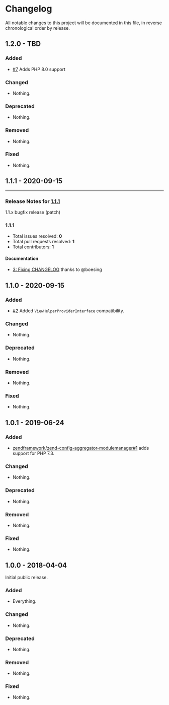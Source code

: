 # Changelog

All notable changes to this project will be documented in this file, in reverse chronological order by release.

## 1.2.0 - TBD

### Added

- [#7](https://github.com/laminas/laminas-config-aggregator-modulemanager/pull/7) Adds PHP 8.0 support

### Changed

- Nothing.

### Deprecated

- Nothing.

### Removed

- Nothing.

### Fixed

- Nothing.

## 1.1.1 - 2020-09-15


-----

### Release Notes for [1.1.1](https://github.com/laminas/laminas-config-aggregator-modulemanager/milestone/2)

1.1.x bugfix release (patch)

### 1.1.1

- Total issues resolved: **0**
- Total pull requests resolved: **1**
- Total contributors: **1**

#### Documentation

 - [3: Fixing CHANGELOG](https://github.com/laminas/laminas-config-aggregator-modulemanager/pull/3) thanks to @boesing

## 1.1.0 - 2020-09-15

### Added

- [#2](https://github.com/laminas/laminas-config-aggregator-modulemanager/pull/2) Added `ViewHelperProviderInterface` compatibility.

### Changed

- Nothing.

### Deprecated

- Nothing.

### Removed

- Nothing.

### Fixed

- Nothing.

## 1.0.1 - 2019-06-24

### Added

- [zendframework/zend-config-aggregator-modulemanager#1](https://github.com/zendframework/zend-config-aggregator-modulemanager/pull/1) adds support for PHP 7.3.

### Changed

- Nothing.

### Deprecated

- Nothing.

### Removed

- Nothing.

### Fixed

- Nothing.

## 1.0.0 - 2018-04-04

Initial public release.

### Added

- Everything.

### Changed

- Nothing.

### Deprecated

- Nothing.

### Removed

- Nothing.

### Fixed

- Nothing.

